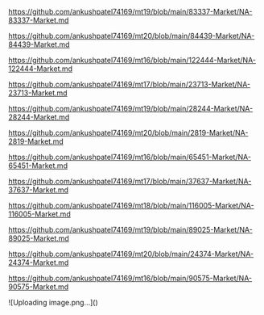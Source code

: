<p><a href="https://github.com/ankushpatel74169/mt19/blob/main/83337-Market/NA-83337-Market.md">https://github.com/ankushpatel74169/mt19/blob/main/83337-Market/NA-83337-Market.md</a></p><p><a href="https://github.com/ankushpatel74169/mt20/blob/main/84439-Market/NA-84439-Market.md">https://github.com/ankushpatel74169/mt20/blob/main/84439-Market/NA-84439-Market.md</a></p><p><a href="https://github.com/ankushpatel74169/mt16/blob/main/122444-Market/NA-122444-Market.md">https://github.com/ankushpatel74169/mt16/blob/main/122444-Market/NA-122444-Market.md</a></p><p><a href="https://github.com/ankushpatel74169/mt17/blob/main/23713-Market/NA-23713-Market.md">https://github.com/ankushpatel74169/mt17/blob/main/23713-Market/NA-23713-Market.md</a></p><p><a href="https://github.com/ankushpatel74169/mt19/blob/main/28244-Market/NA-28244-Market.md">https://github.com/ankushpatel74169/mt19/blob/main/28244-Market/NA-28244-Market.md</a></p><p><a href="https://github.com/ankushpatel74169/mt20/blob/main/2819-Market/NA-2819-Market.md">https://github.com/ankushpatel74169/mt20/blob/main/2819-Market/NA-2819-Market.md</a></p><p><a href="https://github.com/ankushpatel74169/mt16/blob/main/65451-Market/NA-65451-Market.md">https://github.com/ankushpatel74169/mt16/blob/main/65451-Market/NA-65451-Market.md</a></p><p><a href="https://github.com/ankushpatel74169/mt17/blob/main/37637-Market/NA-37637-Market.md">https://github.com/ankushpatel74169/mt17/blob/main/37637-Market/NA-37637-Market.md</a></p><p><a href="https://github.com/ankushpatel74169/mt18/blob/main/116005-Market/NA-116005-Market.md">https://github.com/ankushpatel74169/mt18/blob/main/116005-Market/NA-116005-Market.md</a></p><p><a href="https://github.com/ankushpatel74169/mt19/blob/main/89025-Market/NA-89025-Market.md">https://github.com/ankushpatel74169/mt19/blob/main/89025-Market/NA-89025-Market.md</a></p><p><a href="https://github.com/ankushpatel74169/mt20/blob/main/24374-Market/NA-24374-Market.md">https://github.com/ankushpatel74169/mt20/blob/main/24374-Market/NA-24374-Market.md</a></p><p><a href="https://github.com/ankushpatel74169/mt16/blob/main/90575-Market/NA-90575-Market.md">https://github.com/ankushpatel74169/mt16/blob/main/90575-Market/NA-90575-Market.md</a></p>
![Uploading image.png…]()
